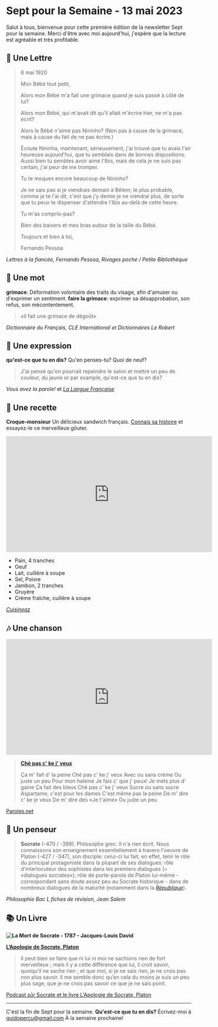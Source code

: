 # Sept pour la Semaine - 13 mai 2023

Salut à tous, bienvenue pour cette première édition de la newsletter Sept pour la semaine. Merci d'être avec moi aujourd'hui, j'espère que la lecture est agréable et très profitable.

## 💌 Une Lettre

> 6 mai 1920
>
> Mon Bébé tout petit,
>
> Alors mon Bébé m'a fait une grimace quand je suis passé à côté de lui?
>
> Alors mon Bébé, qui m'avait dit qu'il allait m'écrire hier, ne m'a pas écrit?
>
> Alors le Bébé n'aime pas Nininho? (Non pas à cause de la grimace, mais à cause du fait de ne pas écrire.)
>
> Écoute Nininha, maintenant, sérieusement, j'ai trouvé que tu avais l'air heureuse aujourd'hui, que tu semblais dans de bonnes dispositions. Aussi bien tu sembles avoir aimé l'Ibis, mais de cela je ne suis pas certain, j'ai peur de me tromper.
>
> Tu te moques encore beaucoup de Nininho?
>
> Je ne sais pas si je viendrais demain à Bélem; le plus probable, comme je te l'ai dit, c'est que j'y demie je ne viendrai plus, de sorte que tu peux te dispenser d'attendre l'Ibis au-delà de cette heure.
>
> Tu m'as compris-pas?
>
> Bien des baisers et mes bras autour de la taille du Bébé.
>
> Toujours et bien à toi,
>
> Fernando Pessoa

*Lettres à la fiancée, Fernando Pessoa, Rivages poche / Petite Bibliothèque*

## 📖 Une mot

**grimace**: Déformation volontaire des traits du visage, afin d'amuser ou d'exprimer un sentiment.
**faire la grimace**: exprimer sa désapprobation, son refus, son mécontentement.

> «Il fait une grimace de dégoût»

*Dictionnaire du Français, CLE International et Dictionnaires Le Robert*

## 📔 Une expression

**qu'est-ce que tu en dis?** Qu'en penses-tu? Quoi de neuf?

> J'ai pensé qu'on pourrait repeindre le salon et mettre un peu de couleur, du jaune or par example, qu'est-ce que tu en dis?

*Vous avez la parole!* et [*La Langue Française*](https://www.lalanguefrancaise.com/dictionnaire/definition/qu-est-ce-que-t-en-dis)

## 🥐 Une recette

**Croque-monsieur** Un délicieux sandwich français. [Connais sa histoire](https://www.youtube.com/watch?v=M3SFh_d6iGk) et essayez-le ce merveilleux gôuter.

<iframe width="560" height="315" src="https://www.youtube.com/embed/M3SFh_d6iGk" title="YouTube video player" frameborder="0" allow="accelerometer; autoplay; clipboard-write; encrypted-media; gyroscope; picture-in-picture; web-share" allowfullscreen></iframe>

- Pain, 4 tranches
- Oeuf
- Lait, cuillère à soupe
- Sel, Poivre
- Jambon, 2 tranches
- Gruyère
- Crème fraîche, cuillère à soupe

*[Cuisineaz](https://www.cuisineaz.com/recettes/croques-monsieur-au-four-de-ma-grand-mere-72690.aspx)*

## 🎶 Une chanson

<iframe width="560" height="315" src="https://www.youtube.com/embed/mSdaqPqDx8c" title="YouTube video player" frameborder="0" allow="accelerometer; autoplay; clipboard-write; encrypted-media; gyroscope; picture-in-picture; web-share" allowfullscreen></iframe>

> [**Ché pas c' ke j' veux**](https://www.paroles.net/karimouche/paroles-che-pas-c-ke-j-veux)
>
> Ça m' fait d' la peine
> Ché pas c' ke j' veux
> Avec ou sans crème
> Ou juste un peu
> Pour mon haleine
> Je fais c' que j' peux!
> Je mets plus d' gaine
> Ça fait des bleus
> Ché pas c' ke j' veux
> Sucre ou sans sucre
> Aspartame, c'est pour les dames
> C'est même pas la peine
> De m' dire c' ke je veux
> De m' dire des «Je t'aime»
> Ou juste un peu

[Paroles.net](https://www.paroles.net/karimouche/paroles-che-pas-c-ke-j-veux)

## 🤔 Un penseur

> **Socrate** (-470 / -399). Philosophe grec. Il n'a rien écrit. Nous connaissons son enseignement essentiellement à travers l'oeuvre de Platon (-427 / -347), son disciple: celui-ci lui fait, en effet, tenir le rôle du principal protagoniste dans la plupart de ses dialogues: rôle d'interlocuteur des sophistes dans les premiers dialogues (= «dialogues socrates»); rôle de porte-parole de Platon lui-même - correspondant sans doute assez peu au Socrate historique - dans de nombreux dialogues de la maturité (notamment dans la [*République*](https://www.radiofrance.fr/franceculture/podcasts/serie-la-republique-de-platon-tout-un-programme)).

*Philosophie Bac L fiches de révision, Jean Salem*

## 📚 Un Livre

**![La Mort de Socrate - 1787 - Jacques-Louis David](https://uploads8.wikiart.org/images/jacques-louis-david/the-death-of-socrates-1787.jpg!Large.jpg)**

**[L’Apologie de Socrate, Platon](https://www.atramenta.net/lire/apologie-de-socrate/36111/1#oeuvre_page)**

> Il peut bien se faire que ni lui ni moi ne sachions rien de fort merveilleux ; mais il y a cette différence que lui, il croit savoir, quoiqu’il ne sache rien ; et que moi, si je ne sais rien, je ne crois pas non plus savoir. Il me semble donc qu’en cela du moins je suis un peu plus sage, que je ne crois pas savoir ce que je ne sais point.

[Podcast sûr Socrate et le livre L'Apologie de Socrate, Platon](https://innerfrench.com/91-socrate/)

----

C'est la fin de Sept pour la semaine. **Qu'est-ce que tu en dis?** Écrivez-moi à guidopercu@gmail.com
À la semaine prochaine!